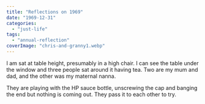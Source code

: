 ```yaml
---
title: "Reflections on 1969"
date: "1969-12-31"
categories: 
  - "just-life"
tags: 
  - "annual-reflection"
coverImage: "chris-and-granny1.webp"
---
```


I am sat at table height, presumably in a high chair. I can see the table under the window and three people sat around it having tea. Two are my mum and dad, and the other was my maternal nanna.

They are playing with the HP sauce bottle, unscrewing the cap and banging the end but nothing is coming out. They pass it to each other to try.
